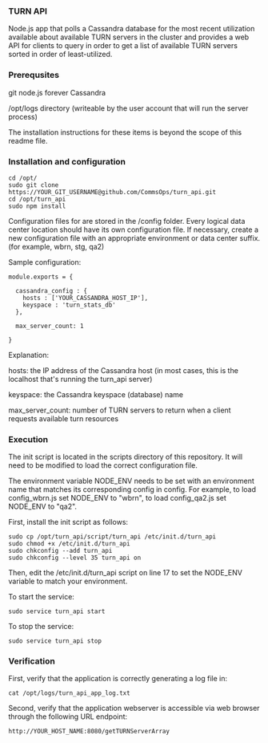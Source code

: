 ### TURN API

Node.js app that polls a Cassandra database for the most recent utilization available about available TURN servers in the cluster and provides a web API for clients to query in order to get a list of available TURN servers sorted in order of least-utilized. 

### Prerequsites

git
node.js
forever
Cassandra

/opt/logs directory (writeable by the user account that will run the server process)


The installation instructions for these items is beyond the scope of this readme file.



### Installation and configuration 


```
cd /opt/
sudo git clone https://YOUR_GIT_USERNAME@github.com/CommsOps/turn_api.git
cd /opt/turn_api
sudo npm install
```


Configuration files for are stored in the  /config folder. Every logical data center location should have its own configuration file.  If necessary, create a new configuration file with an appropriate environment or data center suffix. (for example, wbrn, stg, qa2)


Sample configuration:

```
module.exports = { 

  cassandra_config : {
    hosts : ['YOUR_CASSANDRA_HOST_IP'],
    keyspace : 'turn_stats_db'
  },
  
  max_server_count: 1

}
```

Explanation:

hosts:  the IP address of the Cassandra host (in most cases, this is the localhost that's running the turn_api server)

keyspace:  the Cassandra keyspace (database) name

max_server_count:   number of TURN servers to return when a client requests available turn resources


### Execution

The init script is located in the scripts directory of this repository.  It will need to be modified to load the correct configuration file. 

The environment variable NODE_ENV needs to be set with an environment name that matches its corresponding config in config. For example, to load config_wbrn.js set NODE_ENV to "wbrn", to load config_qa2.js set NODE_ENV to "qa2".   


First, install the init script as follows:

```
sudo cp /opt/turn_api/script/turn_api /etc/init.d/turn_api
sudo chmod +x /etc/init.d/turn_api
sudo chkconfig --add turn_api
sudo chkconfig --level 35 turn_api on
```

Then, edit the /etc/init.d/turn_api script on line 17 to set the NODE_ENV variable to match your environment. 


To start the service:
```
sudo service turn_api start
```

To stop the service:
```
sudo service turn_api stop
```


### Verification

First, verify that the application is correctly generating a log file in:

```
cat /opt/logs/turn_api_app_log.txt
```

Second, verify that the application webserver is accessible via web browser through the following URL endpoint:

```
http://YOUR_HOST_NAME:8080/getTURNServerArray
```









